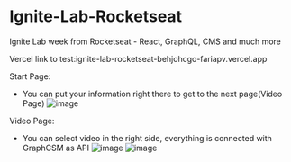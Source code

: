 # Ignite-Lab-Rocketseat
Ignite Lab week from Rocketseat - React, GraphQL, CMS and much more

Vercel link to test:ignite-lab-rocketseat-behjohcgo-fariapv.vercel.app

Start Page:
 - You can put your information right there to get to the next page(Video Page)
![image](https://user-images.githubusercontent.com/62482908/175792185-57cbae2d-6ecf-4c78-bc7f-5f656442eed5.png)

Video Page:
- You can select video in the right side, everything is connected with GraphCSM as API
![image](https://user-images.githubusercontent.com/62482908/175792197-6af7461f-2191-4745-8cf8-c7e2c745b895.png)
![image](https://user-images.githubusercontent.com/62482908/175792201-217d07d5-bf7f-4e22-b072-2a1673ee5403.png)
